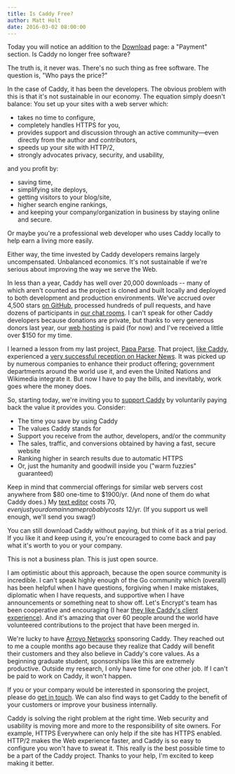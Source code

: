 ```yaml
---
title: Is Caddy Free?
author: Matt Holt
date: 2016-03-02 08:00:00
---
```


Today you will notice an addition to the [Download](/download) page: a "Payment" section. Is Caddy no longer free software?

The truth is, it never was. There's no such thing as free software. The question is, "Who pays the price?"

In the case of Caddy, it has been the developers. The obvious problem with this is that it's not sustainable in our economy. The equation simply doesn't balance: You set up your sites with a web server which:

- takes no time to configure,
- completely handles HTTPS for you,
- provides support and discussion through an active community&mdash;even directly from the author and contributors,
- speeds up your site with HTTP/2,
- strongly advocates privacy, security, and usability,

and you profit by:

- saving time,
- simplifying site deploys,
- getting visitors to your blog/site,
- higher search engine rankings,
- and keeping your company/organization in business by staying online and secure.

Or maybe you're a professional web developer who uses Caddy locally to help earn a living more easily.

Either way, the time invested by Caddy developers remains largely uncompensated. Unbalanced economics. It's not sustainable if we're serious about improving the way we serve the Web.

In less than a year, Caddy has well over 20,000 downloads -- many of which aren't counted as the project is cloned and built locally and deployed to both development and production environments. We've accrued over 4,500 stars [on GitHub](https://github.com/mholt/caddy), processed hundreds of pull requests, and have dozens of participants in [our chat rooms](https://gitter.im/mholt/caddy). I can't speak for other Caddy developers because donations are private, but thanks to very generous donors last year, our [web hosting](https://www.digitalocean.com) is paid (for now) and I've received a little over $150 for my time.

I learned a lesson from my last project, [Papa Parse](http://papaparse.com). That project, [like Caddy](https://news.ycombinator.com/item?id=9452606), experienced a [very successful reception on Hacker News](https://news.ycombinator.com/item?id=8042051). It was picked up by numerous companies to enhance their product offering; government departments around the world use it, and even the United Nations and Wikimedia integrate it. But now I have to pay the bills, and inevitably, work goes where the money does.

So, starting today, we're inviting you to [support Caddy](/download#payment) by voluntarily paying back the value it provides you. Consider:

- The time you save by using Caddy
- The values Caddy stands for
- Support you receive from the author, developers, and/or the community
- The sales, traffic, and conversions obtained by having a fast, secure website
- Ranking higher in search results due to automatic HTTPS
- Or, just the humanity and goodwill inside you ("warm fuzzies" guaranteed)

Keep in mind that commercial offerings for similar web servers cost anywhere from $80 one-time to $1900/yr. (And none of them do what Caddy does.) My [text editor](https://www.sublimetext.com) costs $70, even just your domain name probably costs ~$12/yr. (If you support us well enough, we'll send you swag!)

You can still download Caddy without paying, but think of it as a trial period. If you like it and keep using it, you're encouraged to come back and pay what it's worth to you or your company.

This is not a business plan. This is just open source.

I am optimistic about this approach, because the open source community is incredible. I can't speak highly enough of the Go community which (overall) has been helpful when I have questions, forgiving when I make mistakes, diplomatic when I have requests, and supportive when I have announcements or something neat to show off. Let's Encrypt's team has been cooperative and encouraging (I hear [they like Caddy's client experience](https://www.youtube.com/watch?v=OE5UhQGg_Fo&feature=youtu.be&t=32m)). And it's amazing that over 60 people around the world have volunteered contributions to the project that have been merged in.

We're lucky to have [Arroyo Networks](https://arroyonetworks.com) sponsoring Caddy. They reached out to me a couple months ago because they realize that Caddy will benefit their customers and they also believe in Caddy's core values. As a beginning graduate student, sponsorships like this are extremely productive. Outside my research, I only have time for one other job. If I can't be paid to work on Caddy, it won't happen.

If you or your company would be interested in sponsoring the project, please do [get in touch](https://matt.chat). We can also find ways to get Caddy to the benefit of your customers or improve your business internally.

Caddy is solving the right problem at the right time. Web security and usability is moving more and more to the responsibility of site owners. For example, HTTPS Everywhere can only help if the site has HTTPS enabled. HTTP/2 makes the Web experience faster, and Caddy is so easy to configure you won't have to sweat it. This really is the best possible time to be a part of the Caddy project. Thanks to your help, I'm excited to keep making it better.
